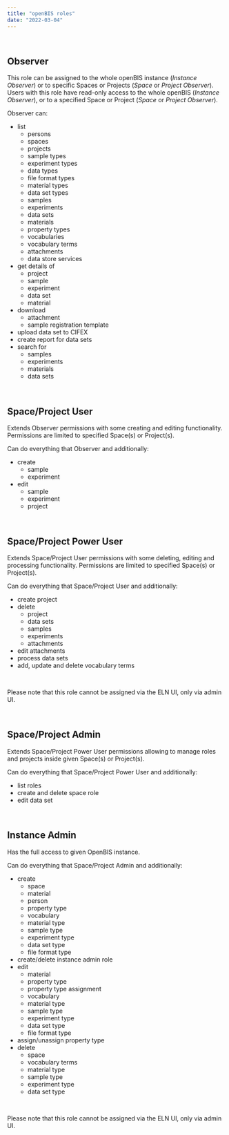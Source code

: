 ```yaml
---
title: "openBIS roles"
date: "2022-03-04"
---
```


 

## Observer

This role can be assigned to the whole openBIS instance (_Instance Observer_) or to specific Spaces or Projects (_Space_ or _Project Observer_). Users with this role have read-only access to the whole openBIS (_Instance Observer_), or to a specified Space or Project (_Space_ or _Project Observer_).

Observer can:

- list
    - persons
    - spaces
    - projects
    - sample types
    - experiment types
    - data types
    - file format types
    - material types
    - data set types
    - samples
    - experiments
    - data sets
    - materials
    - property types
    - vocabularies
    - vocabulary terms
    - attachments
    - data store services
- get details of
    - project
    - sample
    - experiment
    - data set
    - material
- download
    - attachment
    - sample registration template
- upload data set to CIFEX
- create report for data sets
- search for
    - samples
    - experiments
    - materials
    - data sets

 

## Space/Project User

Extends Observer permissions with some creating and editing functionality. Permissions are limited to specified Space(s) or Project(s).

Can do everything that Observer and additionally:

- create
    - sample
    - experiment
- edit
    - sample
    - experiment
    - project

 

## Space/Project Power User

Extends Space/Project User permissions with some deleting, editing and processing functionality. Permissions are limited to specified Space(s) or Project(s).

Can do everything that Space/Project User and additionally:

- create project
- delete
    - project
    - data sets
    - samples
    - experiments
    - attachments
- edit attachments
- process data sets
- add, update and delete vocabulary terms

 

Please note that this role cannot be assigned via the ELN UI, only via admin UI.

 

## Space/Project Admin

Extends Space/Project Power User permissions allowing to manage roles and projects inside given Space(s) or Project(s).

Can do everything that Space/Project Power User and additionally:

- list roles
- create and delete space role
- edit data set

 

## Instance Admin

Has the full access to given OpenBIS instance.

Can do everything that Space/Project Admin and additionally:

- create
    - space
    - material
    - person
    - property type
    - vocabulary
    - material type
    - sample type
    - experiment type
    - data set type
    - file format type
- create/delete instance admin role
- edit
    - material
    - property type
    - property type assignment
    - vocabulary
    - material type
    - sample type
    - experiment type
    - data set type
    - file format type
- assign/unassign property type
- delete
    - space
    - vocabulary terms
    - material type
    - sample type
    - experiment type
    - data set type

 

Please note that this role cannot be assigned via the ELN UI, only via admin UI.
